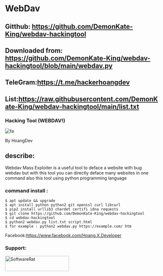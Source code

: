 # WebDav
## Gitthub: https://github.com/DemonKate-King/webdav-hackingtool
## Downloaded from: https://github.com/DemonKate-King/webdav-hackingtool/blob/main/webdav.py
## TeleGram:https://t.me/hackerhoangdev
## List:https://raw.githubusercontent.com/DemonKate-King/webdav-hackingtool/main/list.txt
### Hacking Tool (WEBDAV!) 

![fa](https://upanh.cf/snrf3riukb.jpg)

By HoangDev

## describe:

Webdav Mass Exploiter is a useful tool to deface a website with bug webdav but with this tool you can directly deface many websites in one command also this tool using python programming language


### command install :
```
$ apt update && upgrade
$ apt install python python2 git openssl curl libcurl
$ pip2 install urllib3 chardet certifi idna requests
$ git clone https://github.com/DemonKate-King/webdav-hackingtool
$ cd webdav-hackingtool
$ python2 webdav.py list.txt script.html
$ for example : python2 webdav.py https://example.com/ htm
```


Facebook:https://www.facebook.com/Hoang.X.Developer

<h3 align="left">Support:</h3>
<p><a href="https://www.buymeacoffee.com/HoangDeveloper"> <img align="left" src="https://cdn.buymeacoffee.com/buttons/v2/default-yellow.png" height="50" width="210" alt="SoftwareRat" /></a></p><br><br>
